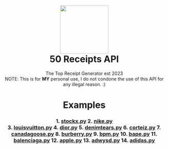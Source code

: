 <h1 align="center">
	<img src="https://50receipts.com/img/50s.png" width="150px"><br>
    50 Receipts API
</h1>
<p align="center">
	The Top Receipt Generator est 2023<br>NOTE: This is for <b>MY</b> personal use, I do not condone the use of this API for any illegal reason. :)</br>
</p>
</h1>

<h1 align="center">
	Examples
</h1>
<h3 align="center">
	1. <a href='https://github.com/fin702106/50-Receipts-API/blob/main/examples/stockx.py'>stockx.py</a>
	2. <a href='https://github.com/fin702106/50-Receipts-API/blob/main/examples/nike.py'>nike.py</a><br>
	3. <a href='https://github.com/fin702106/50-Receipts-API/blob/main/examples/louisvuitton.py'>louisvuitton.py</a>
	4. <a href='https://github.com/fin702106/50-Receipts-API/blob/main/examples/dior.py'>dior.py</a>
	5. <a href='https://github.com/fin702106/50-Receipts-API/blob/main/examples/denimtears.py'>denimtears.py</a>
	6. <a href='https://github.com/fin702106/50-Receipts-API/blob/main/examples/corteiz.py'>corteiz.py</a>
	7. <a href='https://github.com/fin702106/50-Receipts-API/blob/main/examples/canadagoose.py'>canadagoose.py</a>
	8. <a href='https://github.com/fin702106/50-Receipts-API/blob/main/examples/burberry.py'>burberry.py</a>
	9. <a href='https://github.com/fin702106/50-Receipts-API/blob/main/examples/bpm.py'>bpm.py</a>
	10. <a href='https://github.com/fin702106/50-Receipts-API/blob/main/examples/bape.py'>bape.py</a>
	11. <a href='https://github.com/fin702106/50-Receipts-API/blob/main/examples/balenciaga.py'>balenciaga.py</a>
	12. <a href='https://github.com/fin702106/50-Receipts-API/blob/main/examples/apple.py'>apple.py</a>
	13. <a href='https://github.com/fin702106/50-Receipts-API/blob/main/examples/adwysd.py'>adwysd.py</a>
	14. <a href='https://github.com/fin702106/50-Receipts-API/blob/main/examples/adidas.py'>adidas.py</a>
</h3>
